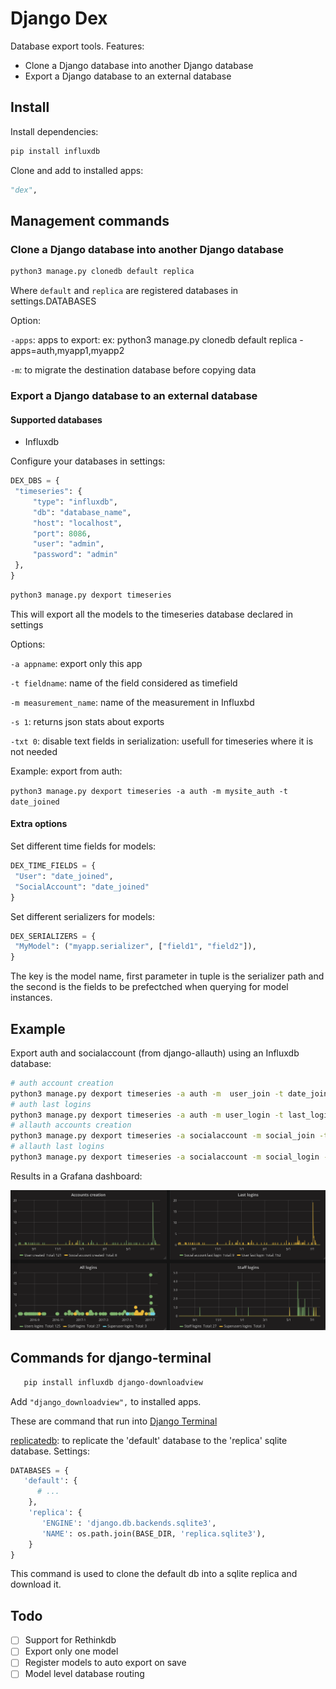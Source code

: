# Django Dex

Database export tools. Features:

- Clone a Django database into another Django database
- Export a Django database to an external database

## Install

Install dependencies:

   ```bash
   pip install influxdb
   ```
   
Clone and add to installed apps:

   ```python
   "dex",
   ``` 
   
## Management commands
   
### Clone a Django database into another Django database

   ```bash
   python3 manage.py clonedb default replica
   ```
   
Where `default` and `replica` are registered databases in settings.DATABASES

Option:

`-apps`: apps to export: ex: python3 manage.py clonedb default replica -apps=auth,myapp1,myapp2

`-m`: to migrate the destination database before copying data

   
### Export a Django database to an external database

#### Supported databases

- Influxdb

Configure your databases in settings:

   ```python
   DEX_DBS = {
    "timeseries": {
        "type": "influxdb",
        "db": "database_name",
        "host": "localhost",
        "port": 8086,
        "user": "admin",
        "password": "admin"
    },
   }
   ```

   ```bash
   python3 manage.py dexport timeseries
   ```
   
This will export all the models to the timeseries database declared in settings

Options:

`-a appname`: export only this app

`-t fieldname`: name of the field considered as timefield

`-m measurement_name`: name of the measurement in Influxbd

`-s 1`: returns json stats about exports

`-txt 0`: disable text fields in serialization: usefull for timeseries where it is not needed

Example: export from auth:

`python3 manage.py dexport timeseries -a auth -m mysite_auth -t date_joined`

#### Extra options

Set different time fields for models:

   ```python
   DEX_TIME_FIELDS = {
    "User": "date_joined",
    "SocialAccount": "date_joined"
   }
   ```
 
 Set different serializers for models:
 
   ```python
   DEX_SERIALIZERS = {
    "MyModel": ("myapp.serializer", ["field1", "field2"]),
   }
   ```
   
The key is the model name, first parameter in tuple is the serializer path and the second is the fields to be prefectched when
querying for model instances.

## Example

Export auth and socialaccount (from django-allauth) using an Influxdb database:

   ```bash
   # auth account creation
   python3 manage.py dexport timeseries -a auth -m  user_join -t date_joined -txt 0
   # auth last logins
   python3 manage.py dexport timeseries -a auth -m user_login -t last_login -txt 0
   # allauth accounts creation
   python3 manage.py dexport timeseries -a socialaccount -m social_join -t date_joined -txt 0
   # allauth last logins
   python3 manage.py dexport timeseries -a socialaccount -m social_login -t last_login -txt 0
   ```

Results in a Grafana dashboard:

![Dex auth dashboard screenshot](https://github.com/synw/django-dex/raw/master/doc/img/screenshot.png)

## Commands for django-terminal

```bash
   pip install influxdb django-downloadview
   ```
   
Add `"django_downloadview",` to installed apps.

These are command that run into [Django Terminal](https://github.com/synw/django-terminal)

[replicatedb](https://github.com/synw/django-terminal#commands): to replicate the 'default' database to the 'replica' 
sqlite database. Settings:

   ```python
   DATABASES = {
      'default': {
         # ...
       },
       'replica': {
          'ENGINE': 'django.db.backends.sqlite3',
          'NAME': os.path.join(BASE_DIR, 'replica.sqlite3'),
       }
   }
   ```
   
This command is used to clone the default db into a sqlite replica and download it.

## Todo

- [ ] Support for Rethinkdb
- [ ] Export only one model
- [ ] Register models to auto export on save
- [ ] Model level database routing
